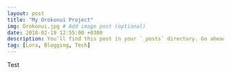 ```yaml
---
layout: post
title: "My Orokonui Project"
img: Orokonui.jpg # Add image post (optional)
date: 2018-02-19 12:55:00 +0300
description: You’ll find this post in your `_posts` directory. Go ahead and edit it and re-build the site to see your changes. # Add post description (optional)
tag: [Lora, Blogging, Tech]
---
```

Test